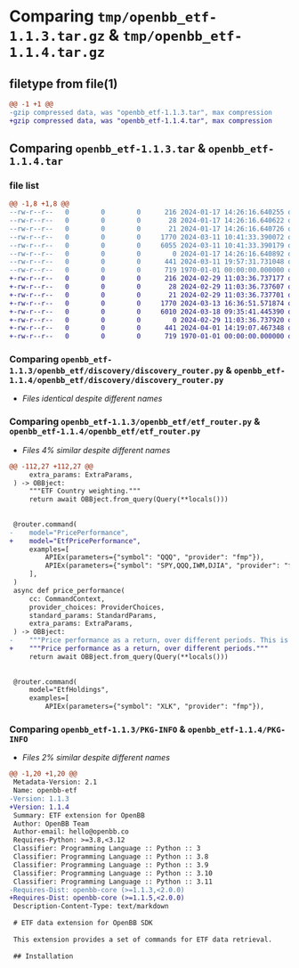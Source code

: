 # Comparing `tmp/openbb_etf-1.1.3.tar.gz` & `tmp/openbb_etf-1.1.4.tar.gz`

## filetype from file(1)

```diff
@@ -1 +1 @@
-gzip compressed data, was "openbb_etf-1.1.3.tar", max compression
+gzip compressed data, was "openbb_etf-1.1.4.tar", max compression
```

## Comparing `openbb_etf-1.1.3.tar` & `openbb_etf-1.1.4.tar`

### file list

```diff
@@ -1,8 +1,8 @@
--rw-r--r--   0        0        0      216 2024-01-17 14:26:16.640255 openbb_etf-1.1.3/README.md
--rw-r--r--   0        0        0       28 2024-01-17 14:26:16.640622 openbb_etf-1.1.3/openbb_etf/__init__.py
--rw-r--r--   0        0        0       21 2024-01-17 14:26:16.640726 openbb_etf-1.1.3/openbb_etf/discovery/__init__.py
--rw-r--r--   0        0        0     1770 2024-03-11 10:41:33.390072 openbb_etf-1.1.3/openbb_etf/discovery/discovery_router.py
--rw-r--r--   0        0        0     6055 2024-03-11 10:41:33.390179 openbb_etf-1.1.3/openbb_etf/etf_router.py
--rw-r--r--   0        0        0        0 2024-01-17 14:26:16.640892 openbb_etf-1.1.3/openbb_etf/py.typed
--rw-r--r--   0        0        0      441 2024-03-11 19:57:31.731048 openbb_etf-1.1.3/pyproject.toml
--rw-r--r--   0        0        0      719 1970-01-01 00:00:00.000000 openbb_etf-1.1.3/PKG-INFO
+-rw-r--r--   0        0        0      216 2024-02-29 11:03:36.737177 openbb_etf-1.1.4/README.md
+-rw-r--r--   0        0        0       28 2024-02-29 11:03:36.737607 openbb_etf-1.1.4/openbb_etf/__init__.py
+-rw-r--r--   0        0        0       21 2024-02-29 11:03:36.737701 openbb_etf-1.1.4/openbb_etf/discovery/__init__.py
+-rw-r--r--   0        0        0     1770 2024-03-13 16:36:51.571874 openbb_etf-1.1.4/openbb_etf/discovery/discovery_router.py
+-rw-r--r--   0        0        0     6010 2024-03-18 09:35:41.445390 openbb_etf-1.1.4/openbb_etf/etf_router.py
+-rw-r--r--   0        0        0        0 2024-02-29 11:03:36.737920 openbb_etf-1.1.4/openbb_etf/py.typed
+-rw-r--r--   0        0        0      441 2024-04-01 14:19:07.467348 openbb_etf-1.1.4/pyproject.toml
+-rw-r--r--   0        0        0      719 1970-01-01 00:00:00.000000 openbb_etf-1.1.4/PKG-INFO
```

### Comparing `openbb_etf-1.1.3/openbb_etf/discovery/discovery_router.py` & `openbb_etf-1.1.4/openbb_etf/discovery/discovery_router.py`

 * *Files identical despite different names*

### Comparing `openbb_etf-1.1.3/openbb_etf/etf_router.py` & `openbb_etf-1.1.4/openbb_etf/etf_router.py`

 * *Files 4% similar despite different names*

```diff
@@ -112,27 +112,27 @@
     extra_params: ExtraParams,
 ) -> OBBject:
     """ETF Country weighting."""
     return await OBBject.from_query(Query(**locals()))
 
 
 @router.command(
-    model="PricePerformance",
+    model="EtfPricePerformance",
     examples=[
         APIEx(parameters={"symbol": "QQQ", "provider": "fmp"}),
         APIEx(parameters={"symbol": "SPY,QQQ,IWM,DJIA", "provider": "fmp"}),
     ],
 )
 async def price_performance(
     cc: CommandContext,
     provider_choices: ProviderChoices,
     standard_params: StandardParams,
     extra_params: ExtraParams,
 ) -> OBBject:
-    """Price performance as a return, over different periods. This is a proxy for `equity.price.performance`."""
+    """Price performance as a return, over different periods."""
     return await OBBject.from_query(Query(**locals()))
 
 
 @router.command(
     model="EtfHoldings",
     examples=[
         APIEx(parameters={"symbol": "XLK", "provider": "fmp"}),
```

### Comparing `openbb_etf-1.1.3/PKG-INFO` & `openbb_etf-1.1.4/PKG-INFO`

 * *Files 2% similar despite different names*

```diff
@@ -1,20 +1,20 @@
 Metadata-Version: 2.1
 Name: openbb-etf
-Version: 1.1.3
+Version: 1.1.4
 Summary: ETF extension for OpenBB
 Author: OpenBB Team
 Author-email: hello@openbb.co
 Requires-Python: >=3.8,<3.12
 Classifier: Programming Language :: Python :: 3
 Classifier: Programming Language :: Python :: 3.8
 Classifier: Programming Language :: Python :: 3.9
 Classifier: Programming Language :: Python :: 3.10
 Classifier: Programming Language :: Python :: 3.11
-Requires-Dist: openbb-core (>=1.1.3,<2.0.0)
+Requires-Dist: openbb-core (>=1.1.5,<2.0.0)
 Description-Content-Type: text/markdown
 
 # ETF data extension for OpenBB SDK
 
 This extension provides a set of commands for ETF data retrieval.
 
 ## Installation
```


